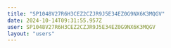 ```yaml
---
title: "SP1048V27R6H3CEZ2CZJR9J5E34EZ0G9NX6K3MQGV"
date: 2024-10-14T09:31:55.957Z
user: SP1048V27R6H3CEZ2CZJR9J5E34EZ0G9NX6K3MQGV
layout: "users"
---
```

    